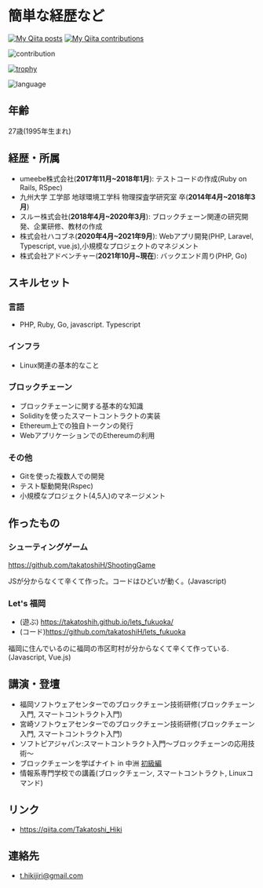 # 簡単な経歴など

[![My Qiita posts](https://qiita-badge.apiapi.app/s/Takatoshi_Hiki/posts.svg)](http://qiita.com/Takatoshi_Hiki)
[![My Qiita contributions](https://qiita-badge.apiapi.app/s/Takatoshi_Hiki/contributions.svg)](http://qiita.com/Takatoshi_Hiki)

![contribution](https://github-contribution-stats.vercel.app/api/?username=takatoshiH)

[![trophy](https://github-profile-trophy.vercel.app/?username=takatoshiH)](https://github.com/ryo-ma/github-profile-trophy)

![language](https://github-readme-stats.vercel.app/api/top-langs/?username=takatoshiH&layout=compact)


## 年齢
27歳(1995年生まれ)

## 経歴・所属
* umeebe株式会社(**2017年11月~2018年1月**): テストコードの作成(Ruby on Rails, RSpec)
* 九州大学 工学部 地球環境工学科 物理探査学研究室 卒(**2014年4月~2018年3月**)
* スルー株式会社(**2018年4月~2020年3月**): ブロックチェーン関連の研究開発、企業研修、教材の作成
* 株式会社ハコブネ(**2020年4月~2021年9月**): Webアプリ開発(PHP, Laravel, Typescript, vue.js),小規模なプロジェクトのマネジメント
* 株式会社アドベンチャー(**2021年10月~現在**): バックエンド周り(PHP, Go)

## スキルセット
### 言語
* PHP, Ruby, Go, javascript. Typescript

### インフラ
* Linux関連の基本的なこと

### ブロックチェーン
* ブロックチェーンに関する基本的な知識
* Solidityを使ったスマートコントラクトの実装
* Ethereum上での独自トークンの発行
* WebアプリケーションでのEthereumの利用

### その他
* Gitを使った複数人での開発
* テスト駆動開発(Rspec)
* 小規模なプロジェクト(4,5人)のマネージメント

## 作ったもの

### シューティングゲーム
https://github.com/takatoshiH/ShootingGame

JSが分からなくて辛くて作った。コードはひどいが動く。(Javascript)

### Let's 福岡
* (遊ぶ) https://takatoshih.github.io/lets_fukuoka/
* (コード)https://github.com/takatoshiH/lets_fukuoka

福岡に住んでいるのに福岡の市区町村が分からなくて辛くて作っている.(Javascript, Vue.js)

## 講演・登壇
* 福岡ソフトウェアセンターでのブロックチェーン技術研修(ブロックチェーン入門, スマートコントラクト入門)
* 宮崎ソフトウェアセンターでのブロックチェーン技術研修(ブロックチェーン入門, スマートコントラクト入門)
* ソフトピアジャパン:スマートコントラクト入門～ブロックチェーンの応用技術～
* ブロックチェーンを学ばナイト in 中洲 [初級編](https://gbec.connpass.com/event/136500/)
* 情報系専門学校での講義(ブロックチェーン, スマートコントラクト, Linuxコマンド)

## リンク
* https://qiita.com/Takatoshi_Hiki

## 連絡先
* t.hikijiri@gmail.com

